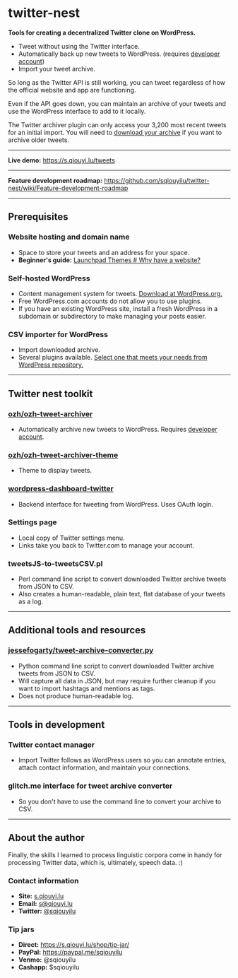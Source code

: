 # twitter-nest

**Tools for creating a decentralized Twitter clone on WordPress.**

- Tweet without using the Twitter interface.
- Automatically back up new tweets to WordPress. (requires [developer account](https://developer.twitter.com/))
- Import your tweet archive.

So long as the Twitter API is still working, you can tweet regardless of how the official website and app are functioning. 

Even if the API goes down, you can maintain an archive of your tweets and use the WordPress interface to add to it locally.

The Twitter archiver plugin can only access your 3,200 most recent tweets for an initial import. You will need to [download your archive](https://help.twitter.com/en/managing-your-account/how-to-download-your-twitter-archive) if you want to archive older tweets.

----

**Live demo:** https://s.qiouyi.lu/tweets

----

**Feature development roadmap:** https://github.com/sqiouyilu/twitter-nest/wiki/Feature-development-roadmap

----

## Prerequisites

### Website hosting and domain name

- Space to store your tweets and an address for your space. 
- **Beginner's guide:** [Launchpad Themes # Why have a website?](https://s.qiouyi.lu/resources/launchpad-themes/#why-have-a-website)

### Self-hosted WordPress

- Content management system for tweets. [Download at WordPress.org.](https://wordpress.org/download/)
- Free WordPress.com accounts do not allow you to use plugins.
- If you have an existing WordPress site, install a fresh WordPress in a subdomain or subdirectory to make managing your posts easier.

### CSV importer for WordPress

- Import downloaded archive. 
- Several plugins available. [Select one that meets your needs from WordPress repository.](https://wordpress.org/plugins/tags/csv/)

----

## Twitter nest toolkit

### [ozh/ozh-tweet-archiver](https://github.com/ozh/ozh-tweet-archiver)

- Automatically archive new tweets to WordPress. Requires [developer account](https://developer.twitter.com/).

### [ozh/ozh-tweet-archiver-theme](https://github.com/ozh/ozh-tweet-archiver-theme)

- Theme to display tweets.

### [wordpress-dashboard-twitter](https://wordpress.org/plugins/wordpress-dashboard-twitter/)

- Backend interface for tweeting from WordPress. Uses OAuth login.

### Settings page

- Local copy of Twitter settings menu. 
- Links take you back to Twitter.com to manage your account.

### tweetsJS-to-tweetsCSV.pl

- Perl command line script to convert downloaded Twitter archive tweets from JSON to CSV. 
- Also creates a human-readable, plain text, flat database of your tweets as a log.

----

## Additional tools and resources

### [jessefogarty/tweet-archive-converter.py](https://gist.github.com/jessefogarty/b0f2d4ea6bdd770e5e9e94d54154c751)

- Python command line script to convert downloaded Twitter archive tweets from JSON to CSV.
- Will capture all data in JSON, but may require further cleanup if you want to import hashtags and mentions as tags.
- Does not produce human-readable log.

----

## Tools in development

### Twitter contact manager

- Import Twitter follows as WordPress users so you can annotate entries, attach contact information, and maintain your connections.

### glitch.me interface for tweet archive converter

- So you don't have to use the command line to convert your archive to CSV.

----

## About the author

Finally, the skills I learned to process linguistic corpora come in handy for processing Twitter data, which is, ultimately, speech data. :)

### Contact information

- **Site:** [s.qiouyi.lu](https://s.qiouyi.lu/)
- **Email:** [s@qiouyi.lu](mailto:s@qiouyi.lu)
- **Twitter:** [@sqiouyilu](https://twitter.com/sqiouyilu)

### Tip jars

- **Direct:** https://s.qiouyi.lu/shop/tip-jar/
- **PayPal:** https://paypal.me/sqiouyilu
- **Venmo:** @sqiouyilu
- **Cashapp:** $sqiouyilu
